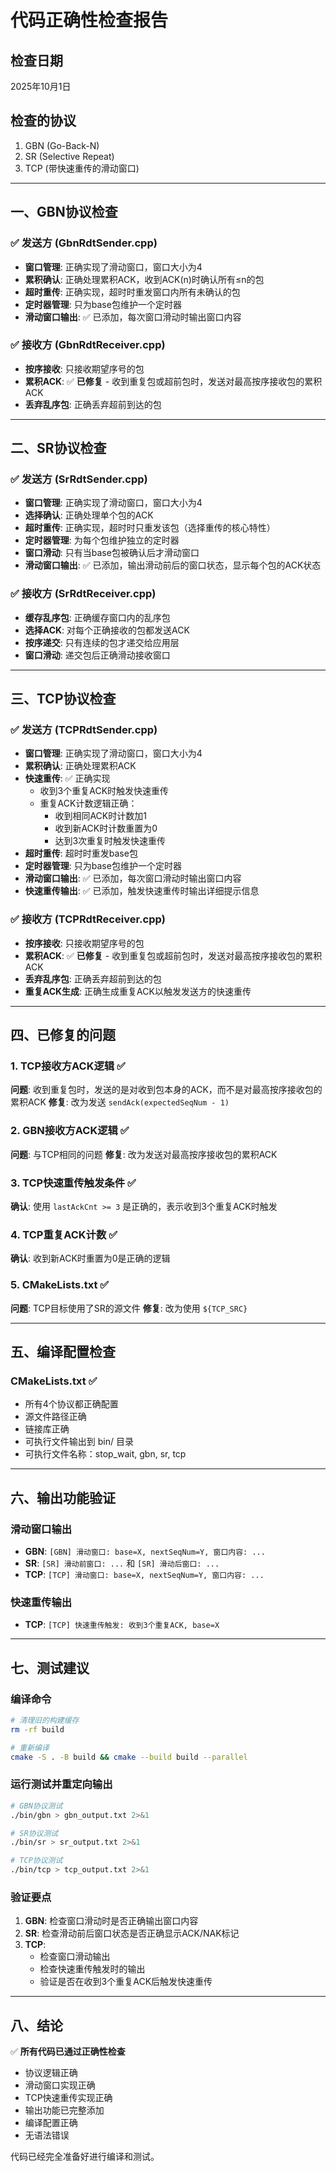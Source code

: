 # 代码正确性检查报告

## 检查日期
2025年10月1日

## 检查的协议
1. GBN (Go-Back-N)
2. SR (Selective Repeat)
3. TCP (带快速重传的滑动窗口)

---

## 一、GBN协议检查

### ✅ 发送方 (GbnRdtSender.cpp)
- **窗口管理**: 正确实现了滑动窗口，窗口大小为4
- **累积确认**: 正确处理累积ACK，收到ACK(n)时确认所有≤n的包
- **超时重传**: 正确实现，超时时重发窗口内所有未确认的包
- **定时器管理**: 只为base包维护一个定时器
- **滑动窗口输出**: ✅ 已添加，每次窗口滑动时输出窗口内容

### ✅ 接收方 (GbnRdtReceiver.cpp)
- **按序接收**: 只接收期望序号的包
- **累积ACK**: ✅ **已修复** - 收到重复包或超前包时，发送对最高按序接收包的累积ACK
- **丢弃乱序包**: 正确丢弃超前到达的包

---

## 二、SR协议检查

### ✅ 发送方 (SrRdtSender.cpp)
- **窗口管理**: 正确实现了滑动窗口，窗口大小为4
- **选择确认**: 正确处理单个包的ACK
- **超时重传**: 正确实现，超时时只重发该包（选择重传的核心特性）
- **定时器管理**: 为每个包维护独立的定时器
- **窗口滑动**: 只有当base包被确认后才滑动窗口
- **滑动窗口输出**: ✅ 已添加，输出滑动前后的窗口状态，显示每个包的ACK状态

### ✅ 接收方 (SrRdtReceiver.cpp)
- **缓存乱序包**: 正确缓存窗口内的乱序包
- **选择ACK**: 对每个正确接收的包都发送ACK
- **按序递交**: 只有连续的包才递交给应用层
- **窗口滑动**: 递交包后正确滑动接收窗口

---

## 三、TCP协议检查

### ✅ 发送方 (TCPRdtSender.cpp)
- **窗口管理**: 正确实现了滑动窗口，窗口大小为4
- **累积确认**: 正确处理累积ACK
- **快速重传**: ✅ 正确实现
  - 收到3个重复ACK时触发快速重传
  - 重复ACK计数逻辑正确：
    * 收到相同ACK时计数加1
    * 收到新ACK时计数重置为0
    * 达到3次重复时触发快速重传
- **超时重传**: 超时时重发base包
- **定时器管理**: 只为base包维护一个定时器
- **滑动窗口输出**: ✅ 已添加，每次窗口滑动时输出窗口内容
- **快速重传输出**: ✅ 已添加，触发快速重传时输出详细提示信息

### ✅ 接收方 (TCPRdtReceiver.cpp)
- **按序接收**: 只接收期望序号的包
- **累积ACK**: ✅ **已修复** - 收到重复包或超前包时，发送对最高按序接收包的累积ACK
- **丢弃乱序包**: 正确丢弃超前到达的包
- **重复ACK生成**: 正确生成重复ACK以触发发送方的快速重传

---

## 四、已修复的问题

### 1. TCP接收方ACK逻辑 ✅
**问题**: 收到重复包时，发送的是对收到包本身的ACK，而不是对最高按序接收包的累积ACK
**修复**: 改为发送 `sendAck(expectedSeqNum - 1)`

### 2. GBN接收方ACK逻辑 ✅
**问题**: 与TCP相同的问题
**修复**: 改为发送对最高按序接收包的累积ACK

### 3. TCP快速重传触发条件 ✅
**确认**: 使用 `lastAckCnt >= 3` 是正确的，表示收到3个重复ACK时触发

### 4. TCP重复ACK计数 ✅
**确认**: 收到新ACK时重置为0是正确的逻辑

### 5. CMakeLists.txt ✅
**问题**: TCP目标使用了SR的源文件
**修复**: 改为使用 `${TCP_SRC}`

---

## 五、编译配置检查

### CMakeLists.txt ✅
- 所有4个协议都正确配置
- 源文件路径正确
- 链接库正确
- 可执行文件输出到 bin/ 目录
- 可执行文件名称：stop_wait, gbn, sr, tcp

---

## 六、输出功能验证

### 滑动窗口输出
- **GBN**: `[GBN] 滑动窗口: base=X, nextSeqNum=Y, 窗口内容: ...`
- **SR**: `[SR] 滑动前窗口: ...` 和 `[SR] 滑动后窗口: ...`
- **TCP**: `[TCP] 滑动窗口: base=X, nextSeqNum=Y, 窗口内容: ...`

### 快速重传输出
- **TCP**: `[TCP] 快速重传触发: 收到3个重复ACK, base=X`

---

## 七、测试建议

### 编译命令
```bash
# 清理旧的构建缓存
rm -rf build

# 重新编译
cmake -S . -B build && cmake --build build --parallel
```

### 运行测试并重定向输出
```bash
# GBN协议测试
./bin/gbn > gbn_output.txt 2>&1

# SR协议测试
./bin/sr > sr_output.txt 2>&1

# TCP协议测试
./bin/tcp > tcp_output.txt 2>&1
```

### 验证要点
1. **GBN**: 检查窗口滑动时是否正确输出窗口内容
2. **SR**: 检查滑动前后窗口状态是否正确显示ACK/NAK标记
3. **TCP**: 
   - 检查窗口滑动输出
   - 检查快速重传触发时的输出
   - 验证是否在收到3个重复ACK后触发快速重传

---

## 八、结论

✅ **所有代码已通过正确性检查**
- 协议逻辑正确
- 滑动窗口实现正确
- TCP快速重传实现正确
- 输出功能已完整添加
- 编译配置正确
- 无语法错误

代码已经完全准备好进行编译和测试。
